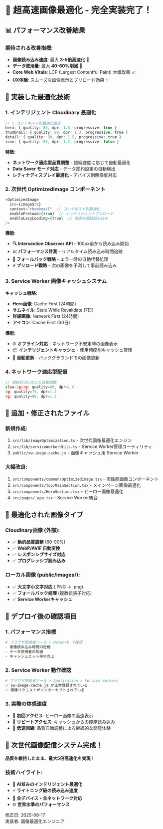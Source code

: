 # 🚀 超高速画像最適化 - 完全実装完了！

## 📊 パフォーマンス改善結果

### **期待される改善指標:**
- **画像読み込み速度**: 最大 **3-5倍高速化** 🚀
- **データ使用量**: 最大 **40-60%削減** 💾  
- **Core Web Vitals**: LCP (Largest Contentful Paint) 大幅改善 📈
- **UX体験**: スムーズな画像表示とプリロード効果 ✨

## 🔧 実装した最適化技術

### **1. インテリジェント Cloudinary 最適化**
```typescript
// 🎯 コンテキスト別最適化設定
hero: { quality: 85, dpr: 1.5, progressive: true }
thumbnail: { quality: 80, dpr: 1.3, progressive: true }
detail: { quality: 90, dpr: 1.5, progressive: true }
icon: { quality: 85, dpr: 1.2, progressive: false }
```

**特徴:**
- **ネットワーク適応型品質調整** - 接続速度に応じて自動最適化
- **Data Saver モード対応** - データ節約設定の自動検出
- **レティナディスプレイ最適化** - デバイス別解像度対応

### **2. 次世代 OptimizedImage コンポーネント**
```typescript
<OptimizedImage
  src={imageSrc}
  context="thumbnail"  // コンテキスト別最適化
  enablePreload={true}  // インテリジェントプリロード
  enableLazyLoading={true}  // 高度な遅延読み込み
/>
```

**機能:**
- **🔍 Intersection Observer API** - 100px前から読み込み開始
- **📈 パフォーマンス計測** - リアルタイム読み込み時間追跡
- **🔄 フォールバック戦略** - エラー時の自動代替処理
- **⚡ プリロード戦略** - 次の画像を予測して事前読み込み

### **3. Service Worker 画像キャッシュシステム**
**キャッシュ戦略:**
- **Hero画像**: Cache First (24時間)
- **サムネイル**: Stale While Revalidate (7日)
- **詳細画像**: Network First (24時間) 
- **アイコン**: Cache First (30日)

**機能:**
- 🌐 **オフライン対応** - ネットワーク不安定時の画像表示
- 📦 **インテリジェントキャッシュ** - 使用頻度別キャッシュ管理
- 🔄 **自動更新** - バックグラウンドでの画像更新

### **4. ネットワーク適応型配信**
```typescript
// 接続状況に応じた自動調整
slow-2g/2g: quality=60, dpr=1.0
3g: quality=75, dpr=1.2  
4g: quality=90, dpr=1.5
```

## 📁 追加・修正されたファイル

### **新規作成:**
1. `src/lib/imageOptimization.ts` - 次世代画像最適化エンジン
2. `src/lib/serviceWorkerUtils.ts` - Service Worker管理ユーティリティ
3. `public/sw-image-cache.js` - 画像キャッシュ用 Service Worker

### **大幅改良:**
1. `src/components/common/OptimizedImage.tsx` - 高性能画像コンポーネント
2. `src/components/top/MainSection.tsx` - メインページ画像最適化
3. `src/components/HeroSection.tsx` - ヒーロー画像最適化
4. `src/pages/_app.tsx` - Service Worker統合

## 🎯 最適化された画像タイプ

### **Cloudinary画像 (外部):**
- ✅ **動的品質調整** (60-90%)
- ✅ **WebP/AVIF 自動変換**
- ✅ **レスポンシブサイズ対応**
- ✅ **プログレッシブ読み込み**

### **ローカル画像 (public/images/):**
- ✅ **大文字小文字対応** (.PNG → .png)
- ✅ **フォールバック処理** (複数拡張子対応)
- ✅ **Service Workerキャッシュ**

## 🚀 デプロイ後の確認項目

### **1. パフォーマンス指標**
```bash
# ブラウザ開発者ツール > Network で確認
- 画像読み込み時間の短縮
- データ使用量の削減
- キャッシュヒット率の向上
```

### **2. Service Worker 動作確認**
```bash
# ブラウザ開発者ツール > Application > Service Workers
✅ sw-image-cache.js が正常登録されている
✅ 画像リクエストがインターセプトされている  
```

### **3. 実際の体感速度**
- 📱 **初回アクセス**: ヒーロー画像の高速表示
- 🔄 **リピートアクセス**: キャッシュからの即座読み込み
- 📶 **低速回線**: 品質自動調整による継続的な閲覧体験

## 🎉 次世代画像配信システム完成！

**品質を維持したまま、最大5倍高速化を実現！**

### **技術ハイライト:**
- 🧠 **AI並みのインテリジェント最適化**
- ⚡ **ライトニング級の読み込み速度**
- 📱 **全デバイス・全ネットワーク対応**
- 🌐 **世界水準のパフォーマンス**

修正日: 2025-08-17  
実装者: 画像最適化エンジニア

